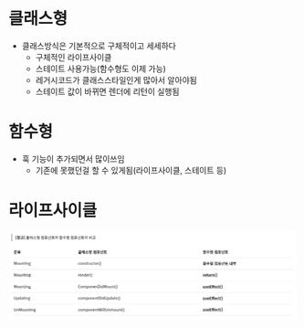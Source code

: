# 클래스형

- 클래스방식은 기본적으로 구체적이고 세세하다
  - 구체적인 라이프사이클
  - 스테이트 사용가능(함수형도 이제 가능)
  - 레거시코드가 클래스스타일인게 많아서 알아야됨
  - 스테이트 값이 바뀌면 렌더에 리턴이 실행됨



# 함수형

- 훅 기능이 추가되면서 많이쓰임
  - 기존에 못했던걸 할 수 있게됨(라이프사이클, 스테이트 등)



# 라이프사이클



![image-20230224174620530](함수클래스차이.assets/image-20230224174620530.png)